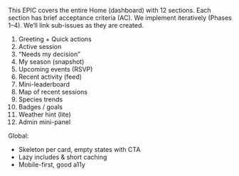 This EPIC covers the entire Home (dashboard) with 12 sections. Each section has brief acceptance criteria (AC). We implement iteratively (Phases 1–4). We’ll link sub-issues as they are created.

1) Greeting + Quick actions
2) Active session
3) “Needs my decision”
4) My season (snapshot)
5) Upcoming events (RSVP)
6) Recent activity (feed)
7) Mini-leaderboard
8) Map of recent sessions
9) Species trends
10) Badges / goals
11) Weather hint (lite)
12) Admin mini-panel

Global:
- Skeleton per card, empty states with CTA
- Lazy includes & short caching
- Mobile-first, good a11y
